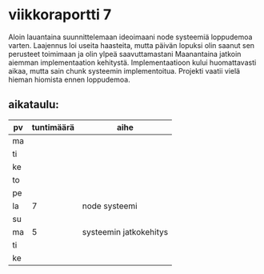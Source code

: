 # viikkoraportti 7

Aloin lauantaina suunnittelemaan ideoimaani node systeemiä loppudemoa varten.
Laajennus loi useita haasteita, mutta päivän lopuksi olin saanut sen perusteet toimimaan ja olin ylpeä saavuttamastani
Maanantaina jatkoin aiemman implementaation kehitystä. Implementaatioon kului huomattavasti aikaa, mutta sain chunk systeemin implementoitua.
Projekti vaatii vielä hieman hiomista ennen loppudemoa.

## aikataulu:
| pv  | tuntimäärä | aihe                   |
| --- | ---------- | ---------------------- |
| ma  |            |                        |
| ti  |            |                        |
| ke  |            |                        |
| to  |            |                        |
| pe  |            |                        |
| la  | 7          | node systeemi          |
| su  |            |                        |
| ma  | 5          | systeemin jatkokehitys |
| ti  |            |                        |
| ke  |            |                        |